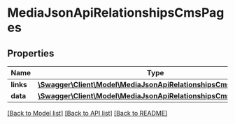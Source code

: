 # MediaJsonApiRelationshipsCmsPages

## Properties
Name | Type | Description | Notes
------------ | ------------- | ------------- | -------------
**links** | [**\Swagger\Client\Model\MediaJsonApiRelationshipsCmsPagesLinks**](MediaJsonApiRelationshipsCmsPagesLinks.md) |  | [optional] 
**data** | [**\Swagger\Client\Model\MediaJsonApiRelationshipsCmsPagesData[]**](MediaJsonApiRelationshipsCmsPagesData.md) |  | [optional] 

[[Back to Model list]](../../README.md#documentation-for-models) [[Back to API list]](../../README.md#documentation-for-api-endpoints) [[Back to README]](../../README.md)

